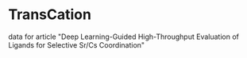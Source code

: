 # TransCation
data for article "Deep Learning-Guided High-Throughput Evaluation of Ligands for Selective Sr/Cs Coordination"
